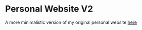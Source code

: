 # Personal Website V2

A more minimalistic version of my original personal website [here](https://roychon.vercel.app/)
